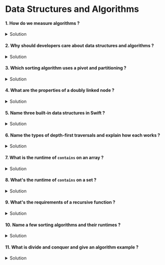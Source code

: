 # Data Structures and Algorithms

#### 1. How do we measure algorithms ?

<details>
  <summary>Solution</summary>

We measure algorithms primarily by **how their resource usage grows** with input size. The most common metrics:

**1. Time complexity (asymptotic)**

* Describes how the number of basic operations grows as input size `n` grows.
* Captured with Big-O notation (upper bound). Also used:

  * **Big-O** `O(f(n))` — worst-case upper bound.
  * **Big-Ω** `Ω(f(n))` — best-case lower bound.
  * **Big-Θ** `Θ(f(n))` — tight bound (both upper & lower).

**2. Space complexity**

* Amount of extra memory the algorithm uses (auxiliary space), e.g. `O(1)` (constant), `O(n)` (linear).

**3. Average / Worst / Best / Amortized**

* *Worst-case* (e.g., Quicksort worst `O(n^2)`), *average-case* (expected), *best-case* (ideal input), *amortized* (cost averaged across many operations, e.g., dynamic array append is amortized `O(1)`).

**4. Practical considerations beyond asymptotics**

* Constant factors, cache locality, memory allocation, and I/O can drastically affect real-world speed even for same Big-O.
* Benchmarking/profiling (Instruments, time trials) is used to measure real performance.

**Example:**

* Array indexing → `O(1)` time.
* Linear search in array → `O(n)`.
* Merge sort → `O(n log n)` time, `O(n)` extra space.

In interviews you’ll cite asymptotic complexity, explain assumptions (random input, hash distribution), and note space trade-offs.

</details>

#### 2. Why should developers care about data structures and algorithms ?

<details>
  <summary>Solution</summary>

**Reasons developers should care:**

1. **Correct tool for the problem**

   * Different data structures match different access/update patterns. Example: mapping names→phone → use `Dictionary` (hash map); ordered access and indexed retrieval → use `Array`.

2. **Performance & scalability**

   * Choosing wrong DS/algorithm leads to slow, memory-hungry apps. Small differences (`O(n)` vs `O(log n)`) become critical at scale.

3. **Better design and trade-offs**

   * Understand memory vs speed vs complexity trade-offs. Example: `Tree` for ordered data vs `HashMap` for O(1) lookups.

4. **Maintainability & correctness**

   * Data-structure-informed code is easier to reason about, test and debug.

5. **Problem solving & interviews**

   * Many system design and coding interviews test DS\&A knowledge.

6. **Real-world examples**

   * Caching layers (LRU cache: linked list + hash map), routing (graphs), search (binary search, indices), concurrency-safe structures.

**Practical tip:** Learn a small set of powerful data structures (arrays, hash sets/dicts, trees, heaps, graphs) and core algorithms (search/sort, traversal, Dijkstra/BFS/DFS) — you’ll be able to pick appropriate solutions quickly.

</details>

#### 3. Which sorting algorithm uses a pivot and partitioning ?

<details>
  <summary>Solution</summary>

**Quicksort.**

**How it works (high level):**

* Choose a **pivot** element.
* **Partition** the array into elements `< pivot` and `> pivot` (often in-place).
* Recursively sort the partitions.
* Combine (concatenation is trivial because partition step arranges elements).

**Partition schemes**

* **Lomuto** partition (simple, uses single index).
* **Hoare** partition (often faster; uses two indices moving inward).

**Complexities**

* Average time: `O(n log n)`
* Worst time: `O(n^2)` (e.g., if pivot choice is poor on already sorted input and naive pivot selection)
* Space: `O(log n)` average recursion stack (in-place sort).

**Notes**

* Pivot selection strategy matters (first/last/median-of-three/random). Randomized pivot gives expected `O(n log n)` and dramatically reduces worst-case likelihood.
* Quicksort is typically faster in practice than mergesort for in-memory sorting because of locality and low constant factors, though merge sort is stable and has guaranteed `O(n log n)` worst-case.

</details>

#### 4. What are the properties of a doubly linked node ?

<details>
  <summary>Solution</summary>

A **doubly linked node** typically contains:

1. **Value** (payload/data) — the stored item (generic `T`).
2. **Next pointer** — a reference to the next node in the list (or `nil` at tail).
3. **Previous pointer** — a reference to the previous node in the list (or `nil` at head).

**Operations & complexity**

* Insert/delete at a known node: `O(1)` (adjust pointers).
* Traversal to find a value: `O(n)`.
* Doubly linked lists let you traverse forward/backward and remove nodes without scanning from the head (when you already have the node reference).

**Simple Swift-like node example**

```swift
class DNode<T> {
  var value: T
  var next: DNode?
  weak var prev: DNode? // weak to avoid retain cycles when using classes
  init(value: T) { self.value = value }
}
```

**Trade-offs**

* Pros: O(1) deletion/insertion when node reference is known, bidirectional traversal.
* Cons: extra memory for prev pointer, pointer-chasing hurts cache locality (slower than arrays for sequential access).

</details>

#### 5. Name three built-in data structures in Swift ?

<details>
  <summary>Solution</summary>

Three common built-in Swift collections:

1. **Array** (`Array<T>`)

   * Ordered, indexable, contiguous storage.
   * `index` access `O(1)`, append amortized `O(1)`, insert/delete at arbitrary index `O(n)`.

2. **Set** (`Set<T>`)

   * Unordered collection of unique elements. Backed by hashing.
   * Average `contains`, `insert`, `remove`: `O(1)` (depends on good `Hashable`).

3. **Dictionary** (`Dictionary<Key, Value>`)

   * Key-value mapping with unique keys (hash-based).
   * Average `get/set/remove` `O(1)`; keys must conform to `Hashable`.

**Notes**

* Swift also provides `ArraySlice`, `ContiguousArray` variations and sequence/collection protocols (`Sequence`, `Collection`, `BidirectionalCollection`) to generalize behavior.
* Linked lists, trees, heaps are not built-in but can be implemented or obtained via libraries.

</details>

#### 6. Name the types of depth-first traversals and explain how each works ?

<details>
  <summary>Solution</summary>

For a binary tree, the main **depth-first traversals**:

1. **Pre-order (Root, Left, Right)**

   * Visit the current (root) node first, then recursively traverse left subtree, then right subtree.
   * Use-case: copy tree, prefix expression (Polish notation).
   * Pseudocode:

     ```text
     preOrder(node):
       if node == nil: return
       visit(node)
       preOrder(node.left)
       preOrder(node.right)
     ```

2. **In-order (Left, Root, Right)**

   * Traverse left subtree, visit root, traverse right subtree.
   * For binary search trees (BST), in-order yields **sorted order**.
   * Use-case: get sorted elements from BST, infix expression.
   * Pseudocode:

     ```text
     inOrder(node):
       if node == nil: return
       inOrder(node.left)
       visit(node)
       inOrder(node.right)
     ```

3. **Post-order (Left, Right, Root)**

   * Traverse left subtree, then right subtree, then visit root.
   * Use-case: delete/free nodes, evaluate postfix expressions (post-order produces postfix), compute sizes/aggregates from children.
   * Pseudocode:

     ```text
     postOrder(node):
       if node == nil: return
       postOrder(node.left)
       postOrder(node.right)
       visit(node)
     ```

**Complexity**

* Time: `O(n)` for all (visit each node once).
* Space: recursion uses `O(h)` stack where `h` is tree height (worst `O(n)` for skewed tree, `O(log n)` for balanced tree). Iterative versions use an explicit stack.

**Implementation note**

* Depth-first can be implemented recursively (simple) or iteratively with a stack (explicit control).

</details>

#### 7. What is the runtime of `contains` on an array ?

<details>
  <summary>Solution</summary>

**`O(n)` (linear time).**

Reason:

* To check whether an element exists in an `Array`, you typically scan elements until you find a match (or reach end). In the worst case you examine all `n` elements.

**Notes**

* Best case `O(1)` (found at first element). Average `O(n/2)` → still `O(n)`.
* If you need frequent membership checks, consider `Set` (average `O(1)`).
* If array is **sorted**, you can do binary search `O(log n)` (e.g., `array.binarySearch()`).

</details>

#### 8. What's the runtime of `contains` on a set ?

<details>
  <summary>Solution</summary>

**Average-case: `O(1)`** (constant time).
**Worst-case: `O(n)`** (pathological hash collisions or degenerate hash distribution).

Reason:

* `Set` is hash-based. A lookup computes the item’s hash and inspects a bucket — expected constant-time if the hash function distributes well.
* Worst-case occurs when many values collide into the same bucket or hash function is poor; then lookup can degrade to linear scanning of bucket entries.

**Practical note**

* Swift’s `Set` requires elements conform to `Hashable`. Use good `hash(into:)` implementations for custom types to avoid collisions.

</details>

#### 9. What's the requirements of a recursive function ?

<details>
  <summary>Solution</summary>

Two essential requirements:

1. **Base case(s)** — a condition under which the function returns a result directly without making further recursive calls. Prevents infinite recursion.
   Example: `if n == 0 { return 1 }` for factorial.

2. **Recursive case(s)** — the function calls itself with a smaller/simpler input, moving the computation toward the base case.

**Other important points**

* **Progress toward base case:** each recursion should make measurable progress (e.g., `n-1`) so base case is reachable.
* **Stack usage:** each call uses stack frames; deep recursion can cause stack overflow.
* **Tail recursion:** if recursion is tail-call (last operation is recursive call), some languages optimize it. Swift does *not* reliably perform tail-call optimization, so prefer iterative or explicit stack for deep recursion.
* **Correctness & termination:** reason about invariants and ensure termination for all valid inputs.

**Example (factorial):**

```swift
func factorial(_ n: Int) -> Int {
  if n == 0 { return 1 }       // base
  return n * factorial(n - 1)  // recursive
}
```

</details>

#### 10. Name a few sorting algorithms and their runtimes ?

<details>
  <summary>Solution</summary>

Here’s a concise list with time/space complexity and notes (n = number of elements):

* **Bubble Sort**

  * Best: `Ω(n)` (if optimized with early exit when already sorted)
  * Average/Worst: `O(n^2)`
  * Space: `O(1)`
  * Stable: yes
  * Use: educational, rarely used in practice.

* **Insertion Sort**

  * Best: `Ω(n)` (already sorted)
  * Average/Worst: `O(n^2)`
  * Space: `O(1)`
  * Stable: yes
  * Use: small arrays or nearly-sorted data; often used as base case for hybrid sorts.

* **Selection Sort**

  * Best/Average/Worst: `O(n^2)`
  * Space: `O(1)`
  * Stable: no (unless implemented carefully)
  * Use: simple but inefficient.

* **Merge Sort**

  * Best/Average/Worst: `O(n log n)`
  * Space: `O(n)` (extra array)
  * Stable: yes
  * Use: guaranteed `O(n log n)`, good for linked lists and external sorting.

* **Quicksort**

  * Average: `O(n log n)`
  * Worst: `O(n^2)` (bad pivot)
  * Space: `O(log n)` recursion average (in-place partitioning)
  * Stable: no (unless modified)
  * Use: very fast in practice for in-memory sorts; choose pivot carefully (random/median-of-three).

* **Heapsort**

  * Best/Average/Worst: `O(n log n)`
  * Space: `O(1)` extra (in-place)
  * Stable: no
  * Use: good worst-case guarantee, does not require extra memory like mergesort.

* **Counting Sort** (non-comparison)

  * Time: `O(n + k)` where `k` is range of input values
  * Space: `O(k)`
  * Stable: yes
  * Use: integer keys in small range.

* **Radix Sort** (non-comparison)

  * Time: `O(n * k)` (k = number of digits/keys)
  * Space: `O(n + k)`
  * Use: sort integers/strings efficiently when k is small.

**Stability & memory trade-offs**

* Stable sorts maintain relative order of equal elements (useful when sorting by multiple keys).
* Non-comparison sorts (counting, radix) can beat `O(n log n)` under restricted input models.

**Practical note**

* Real-world standard library sorts (like Swift’s `sort()` / `sorted()`) use optimized hybrid algorithms that choose efficient strategies, handle small arrays, and ensure good real-world performance.

</details>

#### 11. What is divide and conquer and give an algorithm example ?

<details>
  <summary>Solution</summary>

**Divide and Conquer (D\&C)** is a general algorithmic paradigm with three steps:

1. **Divide** the problem into smaller subproblems (usually of the same type).
2. **Conquer**: solve the subproblems (often recursively).
3. **Combine**: merge the subproblem solutions to form a solution for the original problem.

**Examples**

* **Merge Sort** — divide array in half, recursively sort each half, then **merge** sorted halves.

  * Complexity: `O(n log n)` time, `O(n)` space for merging.

* **Quicksort** — partition around a pivot (divide), recursively sort partitions (conquer), combine (trivial because array is partitioned in place).

  * Average: `O(n log n)`.

* **Binary Search** — on a sorted array: divide range in half, decide which half contains the target, recurse on that half.

  * Complexity: `O(log n)`.
  * Example pseudocode:

    ```text
    binarySearch(arr, target):
      low = 0, high = arr.count - 1
      while low <= high:
        mid = (low + high) / 2
        if arr[mid] == target: return mid
        else if arr[mid] < target: low = mid + 1
        else: high = mid - 1
      return not found
    ```

**Why D\&C is powerful**

* Recursion naturally captures the divide/solve/combine steps.
* Often yields logarithmic or `n log n` behavior because you reduce problem size multiplicatively each step.

**Master Theorem** (brief)

* A tool to analyze recurrence relations common in D\&C (e.g., `T(n) = a T(n/b) + f(n)`) to derive asymptotic complexity.

**Practical tip**

* For small subproblems, switch to simpler algorithms (e.g., insertion sort) to reduce overhead — common in hybrid sorts.

</details>
